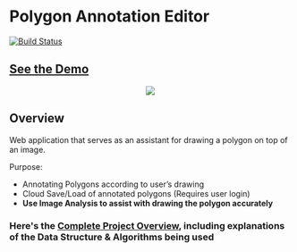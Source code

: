# Polygon Annotation Editor

[![Build Status](https://github.com/Barackos/annotation-editor/workflows/Deploy%20to%20Firebase%20Hosting%20on%20merge/badge.svg)](httsp://github.com/)

## [See the Demo](https://annotation-editor-bgu.web.app/)

<div align="center">
  <img style="max-width:100%;" src="Animation.gif"/>
</div>

## Overview

Web application that serves as an assistant for drawing a polygon on top of an image.

Purpose:

- Annotating Polygons according to user’s drawing
- Cloud Save/Load of annotated polygons (Requires user login)
- **Use Image Analysis to assist with drawing the polygon accurately**

### Here's the [Complete Project Overview](https://docs.google.com/presentation/d/1HXSeQFJ30cuMwRQWtSqF5Am8kCN82QGo5I2Dbzkvrbc/edit?usp=sharing), including explanations of the Data Structure & Algorithms being used
